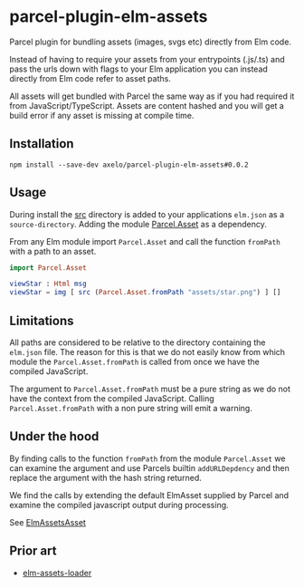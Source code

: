 # parcel-plugin-elm-assets

Parcel plugin for bundling assets (images, svgs etc) directly from Elm code.

Instead of having to require your assets from your entrypoints (.js/.ts) and pass the urls
down with flags to your Elm application you can instead directly from Elm code refer
to asset paths.

All assets will get bundled with Parcel the same way as if you had required it from JavaScript/TypeScript. Assets are content hashed and you will get a build error if any asset is missing at compile time.

## Installation

```
npm install --save-dev axelo/parcel-plugin-elm-assets#0.0.2
```

## Usage

During install the [src](./src/) directory is added to your applications `elm.json` as a `source-directory`. Adding the module [Parcel.Asset](./src/Parcel/Asset.elm) as a dependency.

From any Elm module import `Parcel.Asset` and call the function `fromPath` with a path to an asset.

```elm
import Parcel.Asset

viewStar : Html msg
viewStar = img [ src (Parcel.Asset.fromPath "assets/star.png") ] []
```

## Limitations

All paths are considered to be relative to the directory containing the `elm.json` file. The reason for this is that we do not easily know from which module the `Parcel.Asset.fromPath` is called from once we have the compiled JavaScript.

The argument to `Parcel.Asset.fromPath` must be a pure string as we do not have the context from the compiled JavaScript. Calling `Parcel.Asset.fromPath` with a non pure string will emit a warning.

## Under the hood

By finding calls to the function `fromPath` from the module `Parcel.Asset` we can examine the argument and use Parcels builtin `addURLDepdency` and then replace the argument with the hash string returned.

We find the calls by extending the default ElmAsset supplied by Parcel and examine the compiled javascript output during processing.

See [ElmAssetsAsset](./lib/ElmAssetsAsset.js)

## Prior art

- [elm-assets-loader](https://github.com/NoRedInk/elm-assets-loader)
